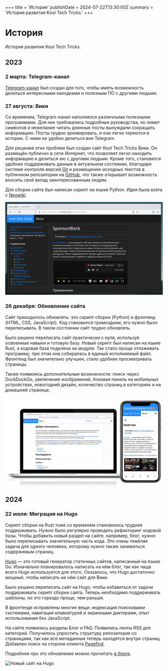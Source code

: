 +++
title = 'История'
publishDate = 2024-07-22T13:30:00Z
summary = 'История развития Kool Tech Tricks.'
+++

# История

История развития Kool Tech Tricks.

## 2023

### 2 марта: Telegram-канал

[Telegram-канал](https://t.me/KoolTechTricks) был создан для того, чтобы иметь
возможность делиться интересными находками и полезным ПО с другими людьми.

### 27 августа: Вики

Со временем, Telegram-канал наполнялся различными полезными программами. Для
них требовались подробные руководства, но лимит символов и нежелание читать
длинные посты вынуждали сокращать информацию. Посты трудно архивировать, и они
легко теряются в истории. С ними не удобно делиться вне Telegram.

Для решения этих проблем был создан сайт Kool Tech Tricks Вики. Он размещён
публично в сети Интернет, что позволяет легко находить информацию и делиться
ею с другими людьми. Кроме того, становится удобнее поддерживать данные в
актуальном состоянии, благодаря системе контроля версий
[Git](https://git-scm.com) и размещению исходных текстов в публичном репозитории
на [GitHub](https://github.com/KoolTechTricks/pages), что также открывает
возможность вносить свой вклад заинтересованным людям.

Для сборки сайта был написан скрипт на языке Python. Идея была взята с
[Neowiki](https://github.com/MineRobber9000/neowiki).

![Первая публичная версия сайта Kool Tech Tricks](first-website.png)

### 26 декабря: Обновление сайта

Сайт приходилось обновлять: это скрипт сборки (Python) и фронтенд (HTML, CSS,
JavaScript). Код становился громоздким, его нужно было переписывать. В таком
состоянии сайт трудно обновлять.

Было решено переписать сайт практически с нуля, используя освоенные навыки и
готовую базу. Новый скрипт был написан на языке Rust, а кодовая база поделена
на модули. Так стало проще отлаживать программу, при этом она собиралась в
единый исполняемый файл. Фронтенд был значительно улучшен, стало удобнее
просматривать страницы.

Также появились дополнительные возможности: поиск через DuckDuckGo, увеличение
изображений, боковая панель на мобильных устройствах, новогодний дизайн,
количество страниц в категориях и на домашней странице.

![Обновлённая версия сайта, собранная новым скриптом](second-website.png)

## 2024

### 22 июля: Миграция на Hugo

Скрипт сборки на Rust тоже со временем становилось труднее поддерживать.
Нужно было регулярно проводить рефакторинг кодовой базы. Чтобы добавить новый
раздел на сайте, например, блог, нужно было переписывать значительную часть
кода. Это очень тяжёлая задача для одного человека, которому нужно также
заниматься содержимым страниц.

[Hugo](https://gohugo.io) — это готовый генератор статичных сайтов, написанный
на языке Go. Изначально планировалось написать на нём блог, так как чаще всего
Hugo используется для этого. Оказалось, что Hugo достаточно мощный, чтобы
написать на нём сайт для Вики.

Было решено переписать сайт на Hugo, чтобы избавиться от задачи поддерживать
скрипт сборки сайта. Теперь необходимо поддерживать шаблоны, но это гораздо
проще, чем раньше.

В фронтенде исправлены многие вещи: индексация поисковыми системами, навигация
клавиатурой и экранными дикторами, опыт использования без JavaScript.

На сайте появились разделы Блог и FAQ. Появились ленты RSS для категорий.
Получилось упростить структуру репозитория со страницами, так как все метаданные
теперь находятся внутри страниц. Добавлен поиск на стороне клиента
[Pagefind](https://pagefind.app).

Подробнее про это обновление можно прочитать
[в блоге](/blog/2024/07/website-update).

![Новый сайт на Hugo](hugo-website.png)
